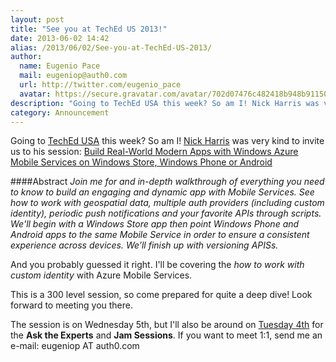 ```yaml
---
layout: post
title: "See you at TechEd US 2013!"
date: 2013-06-02 14:42
alias: /2013/06/02/See-you-at-TechEd-US-2013/
author:
  name: Eugenio Pace
  mail: eugeniop@auth0.com
  url: http://twitter.com/eugenio_pace
  avatar: https://secure.gravatar.com/avatar/702d07476c482418b948b911504137a5?s=60
description: "Going to TechEd USA this week? So am I! Nick Harris was very kind to invite us to his session: Build Real-World Modern Apps with Windows Azure Mobile Services"
category: Announcement
---
```



Going to [TechEd USA](http://northamerica.msteched.com/) this week? So am I! [Nick Harris](https://twitter.com/cloudnick) was very kind to invite us to his session: [Build Real-World Modern Apps with Windows Azure Mobile Services on Windows Store, Windows Phone or Android](http://channel9.msdn.com/Events/TechEd/NorthAmerica/2013/WAD-B338)

####Abstract
_Join me for and in-depth walkthrough of everything you need to know to build an engaging and dynamic app with Mobile Services. See how to work with geospatial data, multiple auth providers (including custom identity), periodic push notifications and your favorite APIs through scripts. We'll begin with a Windows Store app then point Windows Phone and Android apps to the same Mobile Service in order to ensure a consistent experience across devices. We’ll finish up with versioning APISs._

And you probably guessed it right. I'll be covering the _how to work with custom identity_ with Azure Mobile Services.

<!-- more -->

This is a 300 level session, so come prepared for quite a deep dive! Look forward to meeting you there.

The session is on Wednesday 5th, but I'll also be around on [Tuesday 4th](http://northamerica.msteched.com/Agenda#day-2) for the __Ask the Experts__ and __Jam Sessions__. If you want to meet 1:1, send me an e-mail: eugeniop AT auth0.com
